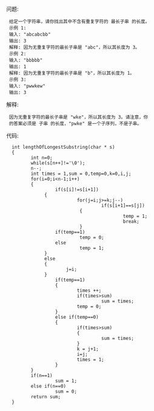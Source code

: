 问题:


     给定一个字符串，请你找出其中不含有重复字符的 最长子串 的长度。
     示例 1:
     输入: "abcabcbb"
     输出: 3 
     解释: 因为无重复字符的最长子串是 "abc"，所以其长度为 3。
     示例 2:
     输入: "bbbbb"
     输出: 1
     解释: 因为无重复字符的最长子串是 "b"，所以其长度为 1。
     示例 3:
     输入: "pwwkew"
     输出: 3


解释: 
     

     因为无重复字符的最长子串是 "wke"，所以其长度为 3。请注意，你
     的答案必须是 子串 的长度，"pwke" 是一个子序列，不是子串。


代码:
     

      int lengthOfLongestSubstring(char * s)
      {
             int n=0;
             while(s[n++]!='\0');
             n--;
             int times = 1,sum = 0,temp=0,k=0,i,j;
             for(i=0;i<n-1;i++)
             {
                      if(s[i]!=s[i+1])
	              {
                              for(j=i;j>=k;j--)
                                       if(s[i+1]==s[j])
		                       {
                                               temp = 1;
                                               break;
		                       }
		              if(temp==1)
		                       temp = 0;
		              else
		                       temp = 1;
	              }
	              else 
	              {
	                      j=i;
	              }  
                      if(temp==1)
                      {
                              times ++;
                              if(times>sum)
                                       sum = times;
                              temp = 0;
                      }
                      else if(temp==0)
                      {
                              if(times>sum)
                              {
                                       sum = times;
                              }
                              k = j+1;
                              i=j;
                              times = 1;
                      }    
             }
             if(n==1)
                      sum = 1;
             else if(n==0)
                      sum = 0;
             return sum;               
      }
